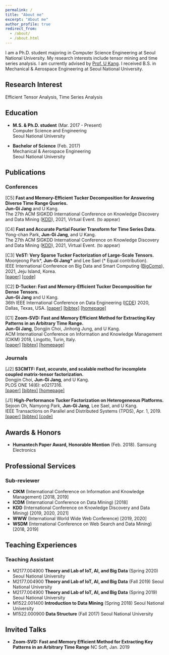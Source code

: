 ```yaml
---
permalink: /
title: "About me"
excerpt: "About me"
author_profile: true
redirect_from: 
  - /about/
  - /about.html
---
```


I am a Ph.D. student majoring in Computer Science Engineering at Seoul National University. My research interests include tensor mining and time series analysis. I am currently advised by [Prof. U Kang](https://datalab.snu.ac.kr/~ukang/). I received B.S. in Mechanical & Aerospace Engineering at Seoul National University.

## Research Interest

Efficient Tensor Analysis, Time Series Analysis

## Education

* **M.S. & Ph.D. student** (Mar. 2017 - Present)  
    Computer Science and Engineering  
    Seoul National University

* **Bachelor of Science** (Feb. 2017)  
    Mechanical & Aerospace Engineering  
    Seoul National University

## Publications

### Conferences  

\[C5\] **Fast and Memory-Efficient Tucker Decomposition for Answering Diverse Time Range Queries.**   
       **Jun-Gi Jang** and U Kang.   
       The 27th ACM SIGKDD International Conference on Knowledge Discovery and Data Mining  ([KDD](https://www.kdd.org/kdd2021/)), 2021, Virtual Event. (to appear)   

\[C4\] **Fast and Accurate Partial Fourier Transform for Time Series Data.**   
       Yong-chan Park, **Jun-Gi Jang**, and U Kang.   
       The 27th ACM SIGKDD International Conference on Knowledge Discovery and Data Mining  ([KDD](https://www.kdd.org/kdd2021/)), 2021, Virtual Event. (to appear)   

\[C3\] **VeST: Very Sparse Tucker Factorization of Large-Scale Tensors.**   
       Moonjeong Park\*, **Jun-Gi Jang\*** and Lee Sael (\* Equal contribution).  
       IEEE International Conference on Big Data and Smart Computing ([BigComp](http://www.bigcomputing.org/)), 2021, Jeju Island, Korea.  
       [[paper]](https://ieeexplore.ieee.org/document/9373235/) [[code]](https://github.com/leesael/VeST)

\[C2\] **D-Tucker: Fast and Memory-Efficient Tucker Decomposition for Dense Tensors.**   
       **Jun-Gi Jang** and U Kang.  
       36th IEEE International Conference on Data Engineering ([ICDE](https://www.utdallas.edu/icde/)) 2020, Dallas, Texas, USA.
       [[paper]](https://datalab.snu.ac.kr/dtucker/resources/paper.pdf) [[bibtex]](https://datalab.snu.ac.kr/~ukang/papers/dtuckerICDE20.bib) [[homepage]](https://datalab.snu.ac.kr/dtucker/)

\[C1\] **Zoom-SVD: Fast and Memory Efficient Method for Extracting Key Patterns in an Arbitrary Time Range.**   
       **Jun-Gi Jang**, Dongjin Choi, Jinhong Jung, and U Kang.  
       ACM International Conference on Information and Knowledge Management (CIKM) 2018, Lingotto, Turin, Italy.  
       [[paper]](https://datalab.snu.ac.kr/~ukang/papers/zoomsvdCIKM18.pdf) [[bibtex]](https://datalab.snu.ac.kr/~ukang/papers/zoomsvdCIKM18.bib) [[homepage]](https://datalab.snu.ac.kr/zoomsvd/)

### Journals 

\[J2\] **S3CMTF: Fast, accurate, and scalable method for incomplete coupled matrix-tensor factorization.**   
       Dongjin Choi, **Jun-Gi Jang**, and U Kang.  
       PLOS ONE 14(6): e0217316.  
       [[paper]](https://journals.plos.org/plosone/article/file?id=10.1371/journal.pone.0217316&type=printable) [[bibtex]](https://datalab.snu.ac.kr/~ukang/papers/s3cmtfPLOS19.bib) [[homepage]](https://datalab.snu.ac.kr/S3CMTF/)

\[J1\] **High-Performance Tucker Factorization on Heterogeneous Platforms.**   
       Sejoon Oh, Namyong Park, **Jun-Gi Jang**, Lee Sael, and U Kang.  
       IEEE Transactions on Parallel and Distributed Systems (TPDS), Apr. 1, 2019.  
       [[paper]](https://github.com/sejoonoh/sejoonoh.github.io/blob/master/files/GTA_paper.pdf) [[bibtex]](https://github.com/sejoonoh/sejoonoh.github.io/blob/master/files/GTA.bib) [[code]](https://github.com/sejoonoh/GTA-Tensor)  


## Awards & Honors

* **Humantech Paper Award, Honorable Mention** (Feb. 2018).
Samsung Electronics

## Professional Services

### Sub-reviewer
* **CIKM** (International Conference on Information and Knowledge Management) [2018, 2019]
* **ICDM** (International Conference on Data Mining) [2018]
* **KDD** (International Conference on Knowledge Discovery and Data Mining) [2019, 2020, 2021]
* **WWW** (International World Wide Web Conference) [2019, 2020]
* **WSDM** (International Conference on Web Search and Data Mining) [2018, 2019]

## Teaching Experiences

### Teaching Assistant
* M2177.004900 **Theory and Lab of IoT, AI, and Big Data** (Spring 2020)
Seoul National University
* M2177.004900 **Theory and Lab of IoT, AI, and Big Data** (Fall 2019)
Seoul National University
* M2177.004900 **Theory and Lab of IoT, AI, and Big Data** (Spring 2019)
Seoul National University
* M1522.001400 **Introduction to Data Mining** (Spring 2018)
Seoul National University
* M1522.000900 **Data Structure** (Fall 2017)
Seoul National University

## Invited Talks
* **Zoom-SVD: Fast and Memory Efficient Method for Extracting Key Patterns in an Arbitrary Time Range**
NC Soft, Jan. 2019
